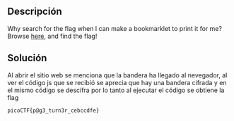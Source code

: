 ## Descripción
Why search for the flag when I can make a bookmarklet to print it for me?Browse [here](http://titan.picoctf.net:49525/), and find the flag!
## Solución
Al abrir el sitio web se menciona que la bandera ha llegado al nevegador, al ver el código js que se recibió se aprecia que hay una bandera cifrada y en el mismo código se descifra por lo tanto al ejecutar el código se obtiene la flag

```
picoCTF{p@g3_turn3r_cebccdfe}
```
